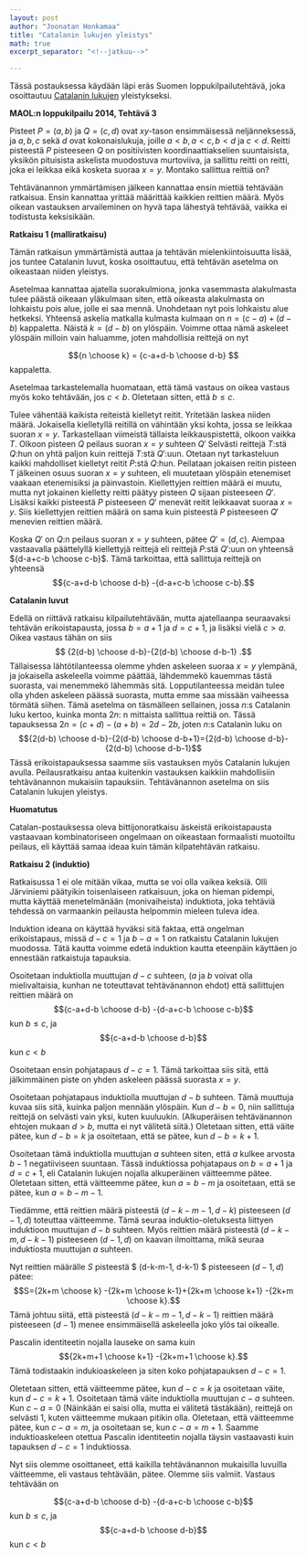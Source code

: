 ```yaml
---
layout: post
author: "Joonatan Honkamaa"
title: "Catalanin lukujen yleistys"
math: true
excerpt_separator: "<!--jatkuu-->"

---
```


Tässä postauksessa käydään läpi eräs Suomen loppukilpailutehtävä, joka osoittautuu [Catalanin lukujen](https://blog.matematiikkakilpailut.fi/2018/03/29/Catalanin-luvut.html) yleistykseksi.


**MAOL:n loppukilpailu 2014, Tehtävä 3**

Pisteet $P = (a, b)$ ja $Q = (c, d)$ ovat $xy$-tason ensimmäisessä neljänneksessä, ja $a, b, c$ sekä $d$ ovat kokonaislukuja, joille $a<b, a<c, b<d$ ja $c<d$. Reitti pisteestä $P$ pisteeseen $Q$ on positiivisten koordinaattiakselien suuntaisista, yksikön pituisista askelista muodostuva murtoviiva, ja sallittu reitti on reitti, joka ei leikkaa eikä kosketa suoraa $x = y$. Montako sallittua reittiä on?


<!--jatkuu-->


Tehtävänannon ymmärtämisen jälkeen kannattaa ensin miettiä tehtävään ratkaisua. Ensin kannattaa yrittää määrittää kaikkien reittien määrä. Myös oikean vastauksen arvaileminen on hyvä tapa lähestyä tehtävää, vaikka ei todistusta keksisikään.


**Ratkaisu 1 (malliratkaisu)**

Tämän ratkaisun ymmärtämistä auttaa ja tehtävän mielenkiintoisuutta lisää, jos tuntee Catalanin luvut, koska osoittautuu, että tehtävän asetelma on oikeastaan niiden yleistys.

Asetelmaa kannattaa ajatella suorakulmiona, jonka vasemmasta alakulmasta tulee päästä oikeaan yläkulmaan siten, että oikeasta alakulmasta on lohkaistu pois alue, jolle ei saa mennä. Unohdetaan nyt pois lohkaistu alue hetkeksi. Yhteensä askelia matkalla kulmasta kulmaan on $n=(c-a)+(d-b)$ kappaletta. Näistä $k=(d-b)$ on ylöspäin. Voimme ottaa nämä askeleet ylöspäin milloin vain haluamme, joten mahdollisia reittejä on nyt

$${n \choose k} = {c-a+d-b \choose d-b} $$
kappaletta.

Asetelmaa tarkastelemalla huomataan, että tämä vastaus on oikea vastaus myös koko tehtävään, jos $c<b$. Oletetaan sitten, että $b \le c$.



Tulee vähentää kaikista reiteistä kielletyt reitit. Yritetään laskea niiden määrä. Jokaisella kielletyllä reitillä on vähintään yksi kohta, jossa se leikkaa suoran $x=y$. Tarkastellaan viimeistä tällaista leikkauspistettä, olkoon vaikka $T$. Olkoon pisteen $Q$ peilaus suoran $x=y$ suhteen $Q'$ Selvästi reittejä $T$:stä $Q$:hun on yhtä paljon kuin reittejä $T$:stä $Q'$:uun. Otetaan nyt tarkasteluun kaikki mahdolliset kielletyt reitit $P$:stä $Q$:hun. Peilataan jokaisen reitin pisteen T jälkeinen osuus suoran $x=y$ suhteen, eli muutetaan ylöspäin etenemiset vaakaan etenemisiksi ja päinvastoin. Kiellettyjen reittien määrä ei muutu, mutta nyt jokainen kielletty reitti päätyy pisteen $Q$ sijaan pisteeseen $Q'$. Lisäksi kaikki pisteestä $P$ pisteeseen $Q'$ menevät reitit leikkaavat suoraa $x=y$. Siis kiellettyjen reittien määrä on sama kuin pisteestä $P$ pisteeseen $Q'$ menevien reittien määrä.

Koska $Q'$ on $Q$:n peilaus suoran $x=y$ suhteen, pätee $Q'=(d, c)$. Aiempaa vastaavalla päättelyllä kiellettyjä reittejä eli reittejä $P$:stä $Q'$:uun on yhteensä ${d-a+c-b \choose c-b}$. Tämä tarkoittaa, että sallittuja reittejä on yhteensä $${c-a+d-b \choose d-b} -{d-a+c-b \choose c-b}.$$


**Catalanin luvut**

Edellä on riittävä ratkaisu kilpailutehtävään, mutta ajatellaanpa seuraavaksi tehtävän erikoistapausta, jossa $b=a+1$ ja $d=c+1$, ja lisäksi vielä $c>a$. Oikea vastaus tähän on siis $$ {2(d-b) \choose d-b}-{2(d-b) \choose d-b-1} .$$ Tällaisessa lähtötilanteessa olemme yhden askeleen suoraa $x=y$ ylempänä, ja jokaisella askeleella voimme päättää, lähdemmekö kauemmas tästä suorasta, vai menemmekö lähemmäs sitä. Lopputilanteessa meidän tulee olla yhden askeleen päässä suorasta, mutta emme saa missään vaiheessa törmätä siihen. Tämä asetelma on täsmälleen sellainen, jossa $n:$s Catalanin luku kertoo, kuinka monta $2n:$ n mittaista sallittua reittiä on. Tässä tapauksessa $2n=(c+d)-(a+b)=2d-2b$, joten $n:$s Catalanin luku on $${2(d-b) \choose d-b}-{2(d-b) \choose d-b+1}={2(d-b) \choose d-b}-{2(d-b) \choose d-b-1}$$ Tässä erikoistapauksessa saamme siis vastauksen myös Catalanin lukujen avulla. Peilausratkaisu antaa kuitenkin vastauksen kaikkiin mahdollisiin tehtävänannon mukaisiin tapauksiin. Tehtävänannon asetelma on siis Catalanin lukujen yleistys.

**Huomatutus**

Catalan-postauksessa oleva bittijonoratkaisu äskeistä erikoistapausta vastaavaan kombinatoriseen ongelmaan on oikeastaan formaalisti muotoiltu peilaus, eli käyttää samaa ideaa kuin tämän kilpatehtävän ratkaisu.

**Ratkaisu 2 (induktio)**

Ratkaisussa 1 ei ole mitään vikaa, mutta se voi olla vaikea keksiä. Olli Järviniemi päätyikin toisenlaiseen ratkaisuun, joka on hieman pidempi, mutta käyttää menetelmänään (monivaiheista) induktiota, joka tehtäviä tehdessä on varmaankin peilausta helpommin mieleen tuleva idea.

Induktion ideana on käyttää hyväksi sitä faktaa, että ongelman erikoistapaus, missä $d - c = 1$ ja $b - a = 1$ on ratkaistu Catalanin lukujen muodossa. Tätä kautta voimme edetä induktion kautta eteenpäin käyttäen jo ennestään ratkaistuja tapauksia.

Osoitetaan induktiolla muuttujan $d-c$ suhteen, ($a$ ja $b$ voivat olla mielivaltaisia, kunhan ne toteuttavat tehtävänannon ehdot) että sallittujen reittien määrä on $${c-a+d-b \choose d-b} -{d-a+c-b \choose c-b}$$ kun $b\le c$, ja  $${c-a+d-b \choose d-b}$$ kun $c<b$

Osoitetaan ensin pohjatapaus $d-c=1$. Tämä tarkoittaa siis sitä, että jälkimmäinen piste on yhden askeleen päässä suorasta $x=y$.

Osoitetaan pohjatapaus induktiolla muuttujan $d-b$ suhteen. Tämä muuttuja kuvaa siis sitä, kuinka paljon mennään ylöspäin. Kun $d-b=0$, niin sallittuja reittejä on selvästi vain yksi, kuten kuuluukin. (Alkuperäisen tehtävänannon ehtojen mukaan $d>b$, mutta ei nyt välitetä siitä.) Oletetaan sitten, että väite pätee, kun $d-b=k$ ja osoitetaan, että se pätee, kun $d-b=k+1.$

Osoitetaan tämä induktiolla muuttujan $a$ suhteen siten, että $a$ kulkee arvosta $b-1$ negatiiviseen suuntaan. Tässä induktiossa pohjatapaus on $b=a+1$ ja $d=c+1$, eli Catalanin lukujen nojalla alkuperäinen väitteemme pätee. Oletetaan sitten, että väitteemme pätee, kun $a=b-m$ ja osoitetaan, että se pätee, kun $a=b-m-1$.

Tiedämme, että reittien määrä pisteestä $(d-k-m-1, d-k)$ pisteeseen $(d-1,d)$ toteuttaa väitteemme. Tämä seuraa induktio-oletuksesta liittyen induktioon muuttujan $d - b$ suhteen. Myös reittien määrä pisteestä $(d-k-m, d-k-1)$ pisteeseen $(d-1, d)$ on kaavan ilmoittama, mikä seuraa induktiosta muuttujan $a$ suhteen.

Nyt reittien määrälle $S$ pisteestä $ (d-k-m-1, d-k-1)  $ pisteeseen $(d-1, d)$ pätee: $$S={2k+m \choose k} -{2k+m \choose k-1}+{2k+m \choose k+1} -{2k+m \choose k}.$$
Tämä johtuu siitä, että pisteestä $(d - k - m - 1, d - k - 1)$ reittien määrä pisteeseen $(d - 1)$ menee ensimmäisellä askeleella joko ylös tai oikealle.

Pascalin identiteetin nojalla lauseke on sama kuin $${2k+m+1 \choose k+1} -{2k+m+1 \choose k}.$$ Tämä todistaakin indukioaskeleen ja siten koko pohjatapauksen $d-c=1$.


Oletetaan sitten, että väitteemme pätee, kun $d-c=k$ ja osoitetaan väite, kun $d-c=k+1$. Osoitetaan tämä väite induktiolla muuttujan $c-a$ suhteen. Kun $c-a=0$ (Näinkään ei saisi olla, mutta ei välitetä tästäkään), reittejä on selvästi $1$, kuten väitteemme mukaan pitikin olla. Oletetaan, että väitteemme pätee, kun $c-a=m$, ja osoitetaan se, kun $c-a=m+1$. Saamme induktioaskeleen otettua Pascalin identiteetin nojalla täysin vastaavasti kuin tapauksen $d-c=1$ induktiossa.

Nyt siis olemme osoittaneet, että kaikilla tehtävänannon mukaisilla luvuilla väitteemme, eli vastaus tehtävään, pätee. Olemme siis valmiit. Vastaus tehtävään on

$${c-a+d-b \choose d-b} -{d-a+c-b \choose c-b}$$ kun $b\le c$, ja  $${c-a+d-b \choose d-b}$$ kun $c<b$

